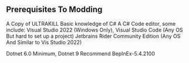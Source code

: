 ## Prerequisites To Modding

A Copy of ULTRAKILL
Basic knowledge of C#
A C# Code editor, some include: 
    Visual Studio 2022 (Windows Only), 
    Visual Studio Code (Any OS But hard to set up a project)
    Jetbrains Rider Community Edition (Any OS And Similar to Vis Studio 2022)

Dotnet 6.0 Minimum, Dotnet 9 Recommend
BepInEx-5.4.2100
